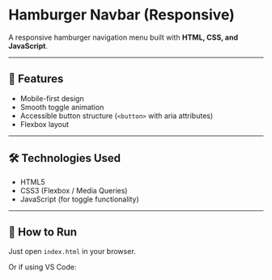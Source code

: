 # Hamburger Navbar (Responsive)

A responsive hamburger navigation menu built with **HTML, CSS, and JavaScript**.

---

## 📌 Features

- Mobile-first design
- Smooth toggle animation
- Accessible button structure (`<button>` with aria attributes)
- Flexbox layout

---

## 🛠️ Technologies Used

- HTML5
- CSS3 (Flexbox / Media Queries)
- JavaScript (for toggle functionality)

---

## 🚀 How to Run

Just open `index.html` in your browser.

Or if using VS Code:
